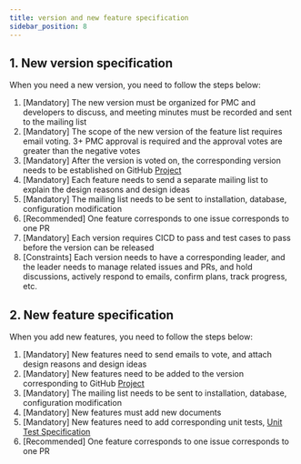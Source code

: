 ```yaml
---
title: version and new feature specification
sidebar_position: 8
---
```


## 1. New version specification
When you need a new version, you need to follow the steps below:
1. [Mandatory] The new version must be organized for PMC and developers to discuss, and meeting minutes must be recorded and sent to the mailing list
2. [Mandatory] The scope of the new version of the feature list requires email voting. 3+ PMC approval is required and the approval votes are greater than the negative votes
3. [Mandatory] After the version is voted on, the corresponding version needs to be established on GitHub [Project](https://github.com/apache/incubator-linkis/projects)
4. [Mandatory] Each feature needs to send a separate mailing list to explain the design reasons and design ideas
5. [Mandatory] The mailing list needs to be sent to installation, database, configuration modification
6. [Recommended] One feature corresponds to one issue corresponds to one PR
7. [Mandatory] Each version requires CICD to pass and test cases to pass before the version can be released
8. [Constraints] Each version needs to have a corresponding leader, and the leader needs to manage related issues and PRs, and hold discussions, actively respond to emails, confirm plans, track progress, etc.


## 2. New feature specification
When you add new features, you need to follow the steps below:
1. [Mandatory] New features need to send emails to vote, and attach design reasons and design ideas
2. [Mandatory] New features need to be added to the version corresponding to GitHub [Project](https://github.com/apache/incubator-linkis/projects)
3. [Mandatory] The mailing list needs to be sent to installation, database, configuration modification
4. [Mandatory] New features must add new documents
5. [Mandatory] New features need to add corresponding unit tests, [Unit Test Specification](https://linkis.apache.org/community/development_specification/unit_test)
6. [Recommended] One feature corresponds to one issue corresponds to one PR